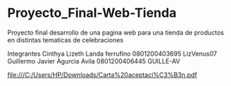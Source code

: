 # Proyecto_Final-Web-Tienda
Proyecto final desarrollo de una pagina web para una tienda de productos en distintas tematicas de celebraciones 


Integrantes 
Cinthya Lizeth Landa ferrufino  0801200403695  LizVenus07
Guillermo Javier Agurcia Avila  0801200406445  GUILLE-AV

[file:///C:/Users/HP/Downloads/Carta%20aceptaci%C3%B3n.pdf](./Carta%20aceptación.pdf)